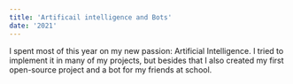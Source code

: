 ```yaml
---
title: 'Artificail intelligence and Bots'
date: '2021'
---
```


I spent most of this year on my new passion: Artificial Intelligence. I tried to implement it in
many of my projects, but besides that I also created my first open-source project and a bot for
my friends at school.